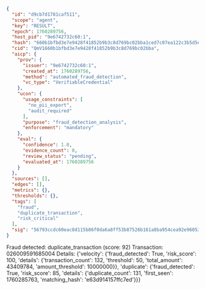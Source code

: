 ```json
{
  "id": "d9cb7d1781caf511",
  "scope": "agent",
  "key": "RESULT",
  "epoch": 1760289756,
  "host_pid": "9e6742732c60:1",
  "hash": "660b1bfbd3e7e9428f41852b9b3c8d769bc02bba1ced7c07ea122c3b5d5ef5e2",
  "cid": "QmV1660b1bfbd3e7e9428f41852b9b3c8d769bc02bba",
  "aicp": {
    "prov": {
      "issuer": "9e6742732c60:1",
      "created_at": 1760289756,
      "method": "automated_fraud_detection",
      "vc_type": "VerifiableCredential"
    },
    "ucon": {
      "usage_constraints": [
        "no_pii_export",
        "audit_required"
      ],
      "purpose": "fraud_detection_analysis",
      "enforcement": "mandatory"
    },
    "eval": {
      "confidence": 1.0,
      "evidence_count": 0,
      "review_status": "pending",
      "evaluated_at": 1760289756
    }
  },
  "sources": [],
  "edges": [],
  "metrics": {},
  "thresholds": {},
  "tags": [
    "fraud",
    "duplicate_transaction",
    "risk_critical"
  ],
  "sig": "56793ccdc60eac8d115b86f0da6a8ff53b87526b161a8ba954cea92e96053395"
}
```

Fraud detected: duplicate_transaction (score: 92)
Transaction: 026009591685004
Details: {'velocity': {'fraud_detected': True, 'risk_score': 100, 'details': {'transaction_count': 132, 'threshold': 50, 'total_amount': 43409784, 'amount_threshold': 10000000}}, 'duplicate': {'fraud_detected': True, 'risk_score': 85, 'details': {'duplicate_count': 131, 'first_seen': 1760285763, 'matching_hash': 'e63d914157ffc7ed'}}}